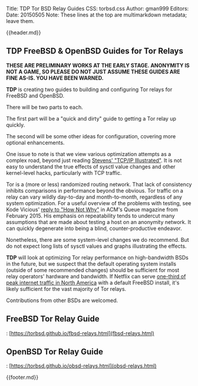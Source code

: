 Title: TDP Tor BSD Relay Guides
CSS: torbsd.css
Author: gman999
Editors:
Date: 20150505
Note: These lines at the top are multimarkdown metadata; leave them.

{{header.md}}

## __TDP__ FreeBSD & OpenBSD Guides for Tor Relays ##

__THESE ARE PRELIMINARY WORKS AT THE EARLY STAGE. ANONYMITY IS NOT A GAME, SO PLEASE DO NOT JUST ASSUME THESE GUIDES ARE FINE AS-IS. YOU HAVE BEEN WARNED.__

__TDP__ is creating two guides to building and configuring Tor relays for FreeBSD and OpenBSD.

There will be two parts to each.

The first part will be a "quick and dirty" guide to getting a Tor relay up quickly.

The second will be some other ideas for configuration, covering more optional enhancements.

One issue to note is that we view various optimization attempts as a
complex road, beyond just reading [Stevens' "TCP/IP Illustrated"](https://en.wikipedia.org/wiki/TCP/IP_Illustrated). It is not easy to understand the true effects of sysctl value changes and other kernel-level hacks, particularly with TCP traffic.

Tor is a (more or less) randomized routing network. That lack of
consistency inhibits comparisons in performance beyond the
obvious. Tor traffic on a relay can vary wildly day-to-day and
month-to-month, regardless of any system optimization. For a useful
overview of the problems with testing, see Kode Vicious'
[reply to "How Not Why"](https://queue.acm.org/detail.cfm?id=2732268)
in ACM's Queue magazine from February 2015. His emphasis on
repeatability tends to undercut many assumptions that are made about
testing a host on an anonymity network. It can quickly degenerate into
being a blind, counter-productive endeavor.

Nonetheless, there are some system-level changes we do recommend. But
do not expect long lists of sysctl values and graphs illustrating the
effects.

__TDP__ will look at optimizing Tor relay performance on
high-bandwidth BSDs in the future, but we suspect that the default
operating system installs (outside of some recommended changes) should
be sufficient for most relay operators' hardware and bandwidth. If
Netflix can serve
[one-third of peak internet traffic in North America](https://www.youtube.com/watch?v=FL5U4wr86L4)
with a default FreeBSD install, it's likely sufficient for the vast
majority of Tor relays.

Contributions from other BSDs are welcomed.

## FreeBSD Tor Relay Guide

:    [https://torbsd.github.io/fbsd-relays.html](fbsd-relays.html)

## OpenBSD Tor Relay Guide

:    [https://torbsd.github.io/obsd-relays.html](obsd-relays.html)

{{footer.md}}
